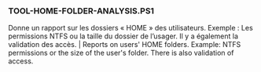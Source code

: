 ### TOOL-HOME-FOLDER-ANALYSIS.PS1
Donne un rapport sur les dossiers « HOME » des utilisateurs. Exemple : Les permissions NTFS ou la taille du dossier de l’usager. Il y a également la validation des accès. | Reports on users' HOME folders. Example: NTFS permissions or the size of the user's folder. There is also validation of access.
